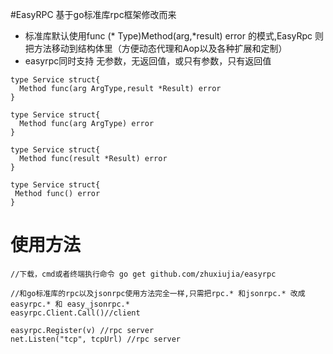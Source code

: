 

#EasyRPC 基于go标准库rpc框架修改而来
* 标准库默认使用func (* Type)Method(arg,*result) error 的模式,EasyRpc 则把方法移动到结构体里（方便动态代理和Aop以及各种扩展和定制）
* easyrpc同时支持 无参数，无返回值，或只有参数，只有返回值
```
type Service struct{
  Method func(arg ArgType,result *Result) error
}
``` 
```
type Service struct{
  Method func(arg ArgType) error
}
``` 
```
type Service struct{
  Method func(result *Result) error
}
``` 
```
type Service struct{
 Method func() error
}
``` 
# 使用方法

```
//下载，cmd或者终端执行命令 go get github.com/zhuxiujia/easyrpc

//和go标准库的rpc以及jsonrpc使用方法完全一样,只需把rpc.* 和jsonrpc.* 改成 easyrpc.* 和 easy_jsonrpc.*
easyrpc.Client.Call()//client

easyrpc.Register(v) //rpc server
net.Listen("tcp", tcpUrl) //rpc server
```
